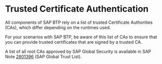 <!-- loio790cb76dba7c468c99dce624d2834fd6 -->

# Trusted Certificate Authentication

All components of SAP BTP rely on a list of trusted Certificate Authorities \(CAs\), which differ depending on the runtimes used.



For your scenarios with SAP BTP, be aware of this list of CAs to ensure that you can provide trusted certificates that are signed by a trusted CA.

A list of all root CAs approved by SAP Global Security is available in SAP Note [2801396](https://launchpad.support.sap.com/#/notes/2801396) \(SAP Global Trust List\).

